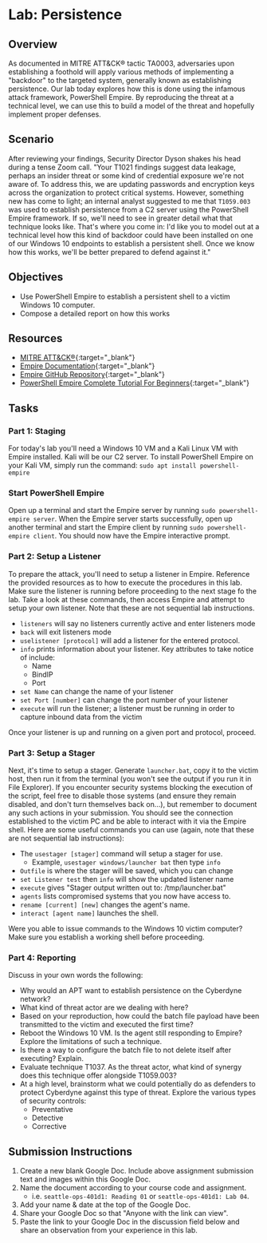 # Lab: Persistence

## Overview

As documented in MITRE ATT&CK® tactic TA0003, adversaries upon establishing a foothold will apply various methods of implementing a "backdoor" to the targeted system, generally known as establishing persistence. Our lab today explores how this is done using the infamous attack framework, PowerShell Empire. By reproducing the threat at a technical level, we can use this to build a model of the threat and hopefully implement proper defenses.

## Scenario

After reviewing your findings, Security Director Dyson shakes his head during a tense Zoom call. "Your T1021 findings suggest data leakage, perhaps an insider threat or some kind of credential exposure we're not aware of. To address this, we are updating passwords and encryption keys across the organization to protect critical systems. However, something new has come to light; an internal analyst suggested to me that `T1059.003` was used to establish persistence from a C2 server using the PowerShell Empire framework. If so, we'll need to see in greater detail what that technique looks like. That's where you come in: I'd like you to model out at a technical level how this kind of backdoor could have been installed on one of our Windows 10 endpoints to establish a persistent shell. Once we know how this works, we'll be better prepared to defend against it."

## Objectives

- Use PowerShell Empire to establish a persistent shell to a victim Windows 10 computer.
- Compose a detailed report on how this works

## Resources

- [MITRE ATT&CK®](https://attack.mitre.org){:target="_blank"}
- [Empire Documentation](https://bc-security.gitbook.io/empire-wiki/){:target="_blank"}
- [Empire GitHub Repository](https://github.com/BC-SECURITY/empire-docs){:target="_blank"}
- [PowerShell Empire Complete Tutorial For Beginners](https://www.youtube.com/watch?v=52xkWbDMUUM&ab_channel=HackerSploit){:target="_blank"}

## Tasks

### Part 1: Staging

For today's lab you'll need a Windows 10 VM and a Kali Linux VM with Empire installed. Kali will be our C2 server. To install PowerShell Empire on your Kali VM, simply run the command: `sudo apt install powershell-empire`

### Start PowerShell Empire

Open up a terminal and start the Empire server by running `sudo powershell-empire server`. When the Empire server starts successfully, open up another terminal and start the Empire client by running `sudo powershell-empire client`. You should now have the Empire interactive prompt.

### Part 2: Setup a Listener

To prepare the attack, you'll need to setup a listener in Empire. Reference the provided resources as to how to execute the procedures in this lab. Make sure the listener is running before proceeding to the next stage fo the lab. Take a look at these commands, then access Empire and attempt to setup your own listener. Note that these are not sequential lab instructions.

- `listeners` will say no listeners currently active and enter listeners mode
- `back` will exit listeners mode
- `uselistener [protocol]` will add a listener for the entered protocol.
- `info` prints information about your listener. Key attributes to take notice of include:
  - Name
  - BindIP
  - Port
- `set Name` can change the name of your listener
- `set Port [number]` can change the port number of your listener
- `execute` will run the listener; a listener must be running in order to capture inbound data from the victim

Once your listener is up and running on a given port and protocol, proceed.

### Part 3: Setup a Stager

Next, it's time to setup a stager. Generate `launcher.bat`, copy it to the victim host, then run it from the terminal (you won't see the output if you run it in File Explorer). If you encounter security systems blocking the execution of the script, feel free to disable those systems (and ensure they remain disabled, and don't turn themselves back on...), but remember to document any such actions in your submission. You should see the connection established to the victim PC and be able to interact with it via the Empire shell. Here are some useful commands you can use (again, note that these are not sequential lab instructions):

- The `usestager [stager]` command will setup a stager for use.
  - Example, `usestager windows/launcher bat` then type `info`
- `Outfile` is where the stager will be saved, which you can change
- `set Listener test` then `info` will show the updated listener name
- `execute` gives "Stager output written out to: /tmp/launcher.bat"
- `agents` lists compromised systems that you now have access to.
- `rename [current] [new]` changes the agent's name.
- `interact [agent name]` launches the shell.

Were you able to issue commands to the Windows 10 victim computer? Make sure you establish a working shell before proceeding.

### Part 4: Reporting

Discuss in your own words the following:

- Why would an APT want to establish persistence on the Cyberdyne network?
- What kind of threat actor are we dealing with here?
- Based on your reproduction, how could the batch file payload have been transmitted to the victim and executed the first time?
- Reboot the Windows 10 VM. Is the agent still responding to Empire? Explore the limitations of such a technique.
- Is there a way to configure the batch file to not delete itself after executing? Explain.
- Evaluate technique T1037. As the threat actor, what kind of synergy does this technique offer alongside T1059.003?
- At a high level, brainstorm what we could potentially do as defenders to protect Cyberdyne against this type of threat. Explore the various types of security controls:
  - Preventative
  - Detective
  - Corrective

## Submission Instructions

1. Create a new blank Google Doc. Include above assignment submission text and images within this Google Doc.
1. Name the document according to your course code and assignment.
   - i.e. `seattle-ops-401d1: Reading 01` or `seattle-ops-401d1: Lab 04`.
1. Add your name & date at the top of the Google Doc.
1. Share your Google Doc so that "Anyone with the link can view".
1. Paste the link to your Google Doc in the discussion field below and share an observation from your experience in this lab.
